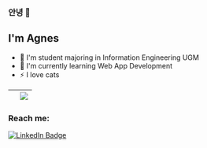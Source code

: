 ### 안녕 👋

## I'm Agnes

- 🌱 I'm student majoring in Information Engineering UGM
- 🤔 I'm currently learning Web App Development
- ⚡ I love cats


| | <a href="https://github.com/agnessuarna/github-readme-stats"><img align="center" src="https://github-readme-stats.vercel.app/api/top-langs/?username=agnessuarna&layout=compact&theme=buefy&hide_border=true" /></a> |
| ------------- | ------------- |

<div id="socialbadges">
  <h3>Reach me: </h3>
  <a href="https://www.linkedin.com/in/agnes-suarna-3b707715a"><img src="https://img.shields.io/badge/LinkedIn-blue?style=for-the-badge&logo=linkedin&logoColor=white" alt="LinkedIn Badge"/></a>
</div>

<!--
**agnessuarna/agnessuarna** is a ✨ _special_ ✨ repository because its `README.md` (this file) appears on your GitHub profile.

Here are some ideas to get you started:

- 🔭 I’m currently working on ...
- 🌱 I’m currently learning ...
- 👯 I’m looking to collaborate on ...
- 🤔 I’m looking for help with ...
- 💬 Ask me about ...
- 📫 How to reach me: ...
- 😄 Pronouns: ...
- ⚡ Fun fact: ...
-->
